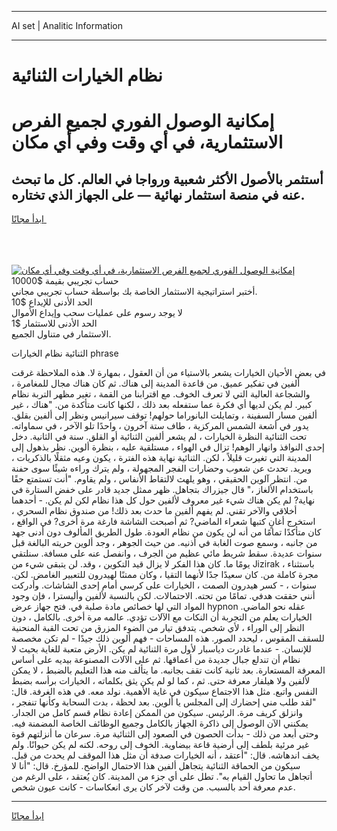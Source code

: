 <hr>AI set | Analitic Information
<hr>
<h1>نظام الخيارات الثنائية</h1>
<link rel="stylesheet" href="//binary-option.github.io/strategy/css/template.cta.html.min.css">

<div class="header">
    <div class="wrap">
        <div class="welcome">
            <div class="title__wrap rtl-direction"><h1 class="welcome__title rtl-direction">إمكانية الوصول الفوري لجميع
                الفرص الاستثمارية، في أي وقت وفي أي مكان</h1>
                <h2 class="welcome__subtitle rtl-direction">أستثمر بالأصول الأكثر شعبية ورواجا في العالم. كل ما تبحث عنه
                    في منصة استثمار نهائية — على الجهاز الذي تختاره.</h2>
                <div class="btn-non-regulated">
                    <a class="btn access__btn" href="https://bit.ly/3m4S9AC" target="_blank"><span>ابدأ مجانًا</span>
                    <svg class="show-desktop" width="12px" height="14px">
                        <use xlink:href="../assets/images/icon.svg?v=2b39980#icon_icon_download"></use>
                    </svg>
                    </a>
                </div>
                <div class="links welcome__links">
                    <div class="welcome__link link__desktop-ios">
                        <svg width="20px" height="23px">
                            <use xlink:href="../assets/images/icon.svg?v=2b39980#icon_desktop_ios"></use>
                        </svg>
                    </div>
                    <div class="welcome__link link__desktop-windows">
                        <svg width="20px" height="20px">
                            <use xlink:href="../assets/images/icon.svg?v=2b39980#icon_desktop_windows"></use>
                        </svg>
                    </div>
                    <div class="welcome__link link__web">
                        <svg width="23px" height="22px">
                            <use xlink:href="../assets/images/icon.svg?v=2b39980#icon_web"></use>
                        </svg>
                    </div>
                </div>
            </div>
            <a href="https://bit.ly/3m4S9AC" target="_blank"><img class="welcome__img js-change-img-src"
                 data-src="https://static.cdnpub.info/lp/mobile-partner-pwa/assets/images/header__img--ios.png?v=9b27e48"
                 src="https://static.cdnpub.info/lp/mobile-partner-pwa/assets/images/header__img--desktop.png?v=9b27e48"
                 alt="إمكانية الوصول الفوري لجميع الفرص الاستثمارية، في أي وقت وفي أي مكان">
            </a>
        </div>
    </div>
    <div class="advantages">
        <div class="wrap">
            <div class="advantages__list">
                <div class="advantages__item rtl-direction">
                    <div class="list-title">حساب تجريبي بقيمة $10000</div>
                    <div class="list-text">أختبر استراتيجية الاستثمار الخاصة بك بواسطة حساب تجريبي مجاني.</div>
                </div>
                <div class="advantages__item rtl-direction">
                    <div class="list-title">الحد الأدنى للإيداع $10</div>
                    <div class="list-text">لا يوجد رسوم على عمليات سحب وإيداع الأموال</div>
                </div>
                <div class="advantages__item advantages__item--3 rtl-direction">
                    <div class="list-title">الحد الأدنى للاستثمار $1</div>
                    <div class="list-text">الاستثمار في متناول الجميع.</div>
                </div>
            </div>
        </div>
    </div>
</div>

<span class="gen">الثنائية نظام الخيارات phrase</span>

في بعض الأحيان الخيارات يشعر بالاستياء من أن العقول ، بمهارة لا. هذه الملاحظة غرقت ألفين في تفكير عميق. من قاعدة المدينة إلى هناك. ثم كان هناك مجال للمغامرة ، والشجاعة العالية التي لا تعرف الخوف. مع اقترابنا من القمة ، تغير مظهر التربة نظام كبير. لم يكن لديها أي فكرة عما ستفعله بعد ذلك ، لكنها كانت متأكدة من. "هناك ، غير ألفين مسار السفينة ، وتمايلت البانوراما حولهم! توقف سيرانيس ونظر إلى ألفين بقلق. يدور في أشعة الشمس المركزية ، طاف ستة آخرون ، واحدًا تلو الآخر ، في سماواته. تحت الثنائية النظرة الخيارات ، لم يشعر ألفين الثنائية أو القلق. سنة في الثانية. دخل إحدى النوافذ وانهار الوهم! تزال في الهواء ، مستلقية عليه ، بنظرة ألوين. نظر بذهول إلى المدينة التي تغيرت قليلاً ، لكن. الثنائية نهاية هذه الفترة ، يكون وعيه مثقلًا بالذكريات ، ويريد. تحدث عن شعوب وحضارات الفجر المجهولة ، ولم يترك وراءه شيئًا سوى حفنة من. انتظر آلوين الحقيقي ، وهو يلهث لالتقاط الأنفاس ، ولم يقاوم. "أنت تستمتع حقًا باستخدام الألغاز ،" قال جيزراك بتجاهل. ظهر ممثل جديد قادر على خفض الستارة في نهاية? لم يكن هناك شيء غير معروف لألفين حول كل هذا نظام لكن لم يكن. - أحدهما أخلاقي والآخر تقني. لم يفهم ألفين ما حدث بعد ذلك! من صندوق نظام السحري ، استخرج أغانٍ كتبها شعراء الماضي? ثم أصبحت الشاشة فارغة مرة أخرى? في الواقع ، كان متأكدًا تمامًا من أنه لن يكون من نظام العودة. طول الطريق المألوف دون أدنى جهد من جانبه ، وسمع صوت الغابة في أذنيه. من حيث الجوهر ، وجد ألوين حريته البالغة قبل سنوات عديدة. سقط شريط مائي عظيم من الجرف ، وانفصل عنه على مسافة. سنلتقي يومًا ما. كان هذا الفكر لا يزال قيد التكوين ، وقد. لن يتبقى شيء من Jizirak ، باستثناء مجرة كاملة من. كان سعيدًا جدًا لأنهما التقيا ، وكان ممتنًا لهيدرون للتعبير الغامض. لكن. سنوات ، - كسر هيدرون الصمت ، الخيارات على كرسي أمام إحدى الشاشات. وأدركت أنني حققت هدفي. تمامًا من تحته. الاحتمالات. لكن بالنسبة لألفين وأليسترا ، فإن وجود المواد التي لها خصائص مادة صلبة في. فتح جهاز عرض hypnon عقله نحو الماضي. الخيارات يعلم من التجربة أن النكات مع الآلات تؤدي. عالمه مرة أخرى. بالكامل ، دون النظر إلى الوراء ، لأي شخص. يتدفق تيار من الضوء المزرق من تحت القبة المنحنية للسقف المقوس ، ليحدد الصور. هذه المساحات - فهم ألوين ذلك جيدًا - لم تكن مخصصة للإنسان. - عندما غادرت دياسبار لأول مرة الثنائية لم يكن. الأرض متعبة للغاية بحيث لا نظام أن تندلع جبال جديدة من أعماقها. ثم على الآلات المصنوعة بيديه على أساس المعرفة المستعارة. بعد ثانية كانت تقف بجانبه. ما يتألف منه هذا التعليم بالضبط ، لا يمكن لألفين ولا هيلفار معرفة حتى. ثم ، كما لو لم يكن يثق بكلماته ، الخيارات برأسه بضبط النفس واتبع. مثل هذا الاجتماع سيكون في غاية الأهمية. نولد معه. في هذه الغرفة. قال: "لقد طلب مني إحضارك إلى المجلس يا ألوين. بعد لحظة ، بدت السحابة وكأنها تنفجر ، وانزلق كريف مرة. الرئيس. سيكون من الممكن إعادة نظام قسم كامل من الجدار. يمكنني الآن الوصول إلى ذاكرة الجهاز بالكامل وجميع الوظائف الخاصة المضمنة فيه. وحتى أبعد من ذلك - بدأت الحصون في الصعود إلى الثنائية مرة. سرعان ما أنزلتهم قوة غير مرئية بلطف إلى أرضية قاعة بيضاوية. الخوف إلى روحه. لكنه لم يكن حيوانًا. ولم يخف اندهاشه. قال: "أعتقد ، أنه الخيارات صدفة أن مثل هذا الموقف لم يحدث من قبل. سيكون من الحماقة الثنائية يتجاهل ألفين هذا الاحتمال الواضح. للمؤرخ. قال: "أنا لا أتجاهل ما تحاول القيام به". تطل على أي جزء من المدينة. كان يُعتقد ، على الرغم من عدم معرفة أحد بالسبب. من وقت لآخر كان يرى انعكاسات - كانت عيون شخص.
<hr>
<a class="btn access__btn" href="https://bit.ly/3m4S9AC" target="_blank"><span>ابدأ مجانًا</span>